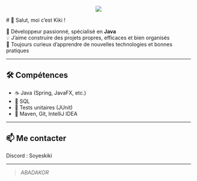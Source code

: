 <p align="center">
  <img src="https://i.gifer.com/3rNn.gif"/>
</p>
# 👋 Salut, moi c’est Kiki !

🎯 Développeur passionné, spécialisé en **Java**  
💡 J’aime construire des projets propres, efficaces et bien organisés  
🚀 Toujours curieux d’apprendre de nouvelles technologies et bonnes pratiques

---

## 🛠️ Compétences

- ☕ Java (Spring, JavaFX, etc.)
- 🐘 SQL
- 🧪 Tests unitaires (JUnit)
- 🔧 Maven, Git, IntelliJ IDEA

---


## 📫 Me contacter

Discord : Soyeskiki

---

> *ABADAKOR*

